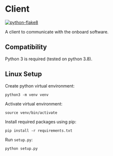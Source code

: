 # Client

[![python-flake8][flake8-img]][flake8-url]

A client to communicate with the onboard software.

## Compatibility

Python 3 is required (tested on python 3.8).

## Linux Setup

Create python virtual environment:

`python3 -m venv venv`

Activate virtual environment:

`source venv/bin/activate`

Install required packages using pip:

`pip install -r requirements.txt`

Run `setup.py`:

`python setup.py`

<!-- Markdown link & img dfn's -->

[flake8-img]: https://img.shields.io/badge/code%20style-flake8-brightgreen.svg?style=flat

[flake8-url]: https://flake8.pycqa.org/en/latest/
